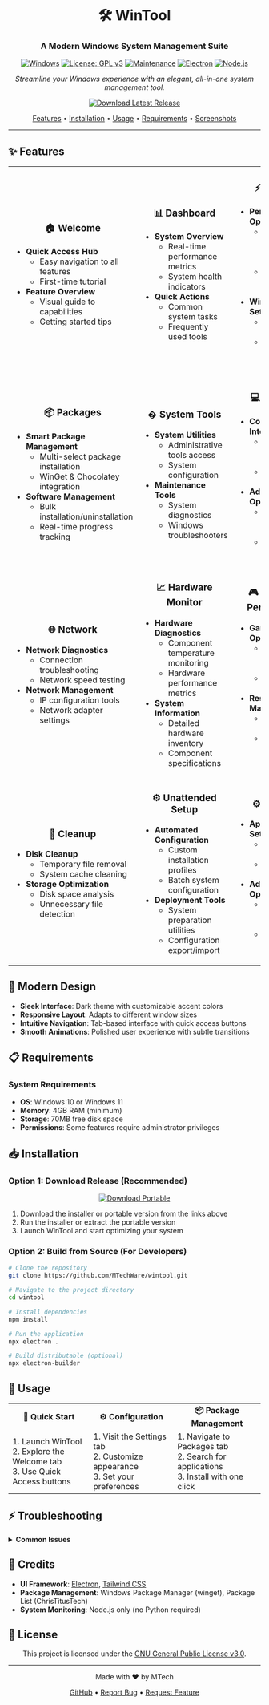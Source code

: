 <div align="center">

# 🛠️ WinTool

### A Modern Windows System Management Suite

[![Windows](https://img.shields.io/badge/Windows-10%2F11-0078D6?style=for-the-badge&logo=windows&logoColor=white)](https://www.microsoft.com/windows)
[![License: GPL v3](https://img.shields.io/badge/License-GPLv3-blue.svg?style=for-the-badge)](LICENSE)
[![Maintenance](https://img.shields.io/badge/Maintained%3F-yes-green.svg?style=for-the-badge)](https://github.com/MTechWare/wintool)
[![Electron](https://img.shields.io/badge/Electron-47848F?style=for-the-badge&logo=electron&logoColor=white)](https://www.electronjs.org/)
[![Node.js](https://img.shields.io/badge/Node.js-339933?style=for-the-badge&logo=nodedotjs&logoColor=white)](https://nodejs.org/)

*Streamline your Windows experience with an elegant, all-in-one system management tool.*

[<img src="https://img.shields.io/badge/Download-Latest_Release-success?style=for-the-badge" alt="Download Latest Release">](https://github.com/MTechWare/wintool/releases/latest)

</div>

<p align="center">
  <a href="#-features">Features</a> •
  <a href="#-installation">Installation</a> •
  <a href="#-usage">Usage</a> •
  <a href="#-requirements">Requirements</a> •
  <a href="#-screenshots">Screenshots</a>
</p>

---

## ✨ Features

<table>
  <tr>
    <td width="33%">
      <h3 align="center">🏠 Welcome</h3>
      <ul>
        <li><b>Quick Access Hub</b>
          <ul>
            <li>Easy navigation to all features</li>
            <li>First-time tutorial</li>
          </ul>
        </li>
        <li><b>Feature Overview</b>
          <ul>
            <li>Visual guide to capabilities</li>
            <li>Getting started tips</li>
          </ul>
        </li>
      </ul>
    </td>
    <td width="33%">
      <h3 align="center">📊 Dashboard</h3>
      <ul>
        <li><b>System Overview</b>
          <ul>
            <li>Real-time performance metrics</li>
            <li>System health indicators</li>
          </ul>
        </li>
        <li><b>Quick Actions</b>
          <ul>
            <li>Common system tasks</li>
            <li>Frequently used tools</li>
          </ul>
        </li>
      </ul>
    </td>
    <td width="33%">
      <h3 align="center">⚡ Tweaks</h3>
      <ul>
        <li><b>Performance Optimization</b>
          <ul>
            <li>System tweaks for better performance</li>
            <li>Privacy-focused configurations</li>
          </ul>
        </li>
        <li><b>Windows Settings</b>
          <ul>
            <li>Telemetry controls</li>
            <li>User experience improvements</li>
          </ul>
        </li>
      </ul>
    </td>
  </tr>
  <tr>
    <td width="33%">
      <h3 align="center">📦 Packages</h3>
      <ul>
        <li><b>Smart Package Management</b>
          <ul>
            <li>Multi-select package installation</li>
            <li>WinGet & Chocolatey integration</li>
          </ul>
        </li>
        <li><b>Software Management</b>
          <ul>
            <li>Bulk installation/uninstallation</li>
            <li>Real-time progress tracking</li>
          </ul>
        </li>
      </ul>
    </td>
    <td width="33%">
      <h3 align="center">� System Tools</h3>
      <ul>
        <li><b>System Utilities</b>
          <ul>
            <li>Administrative tools access</li>
            <li>System configuration</li>
          </ul>
        </li>
        <li><b>Maintenance Tools</b>
          <ul>
            <li>System diagnostics</li>
            <li>Windows troubleshooters</li>
          </ul>
        </li>
      </ul>
    </td>
    <td width="33%">
      <h3 align="center">💻 Terminal</h3>
      <ul>
        <li><b>Command Line Interface</b>
          <ul>
            <li>Integrated terminal access</li>
            <li>Command history</li>
          </ul>
        </li>
        <li><b>Advanced Operations</b>
          <ul>
            <li>System commands execution</li>
            <li>Script running capabilities</li>
          </ul>
        </li>
      </ul>
    </td>
  </tr>
  <tr>
    <td width="33%">
      <h3 align="center">🌐 Network</h3>
      <ul>
        <li><b>Network Diagnostics</b>
          <ul>
            <li>Connection troubleshooting</li>
            <li>Network speed testing</li>
          </ul>
        </li>
        <li><b>Network Management</b>
          <ul>
            <li>IP configuration tools</li>
            <li>Network adapter settings</li>
          </ul>
        </li>
      </ul>
    </td>
    <td width="33%">
      <h3 align="center">📈 Hardware Monitor</h3>
      <ul>
        <li><b>Hardware Diagnostics</b>
          <ul>
            <li>Component temperature monitoring</li>
            <li>Hardware performance metrics</li>
          </ul>
        </li>
        <li><b>System Information</b>
          <ul>
            <li>Detailed hardware inventory</li>
            <li>Component specifications</li>
          </ul>
        </li>
      </ul>
    </td>
    <td width="33%">
      <h3 align="center">🎮 Gaming & Performance</h3>
      <ul>
        <li><b>Gaming Optimizations</b>
          <ul>
            <li>Game-specific tweaks</li>
            <li>Performance presets</li>
          </ul>
        </li>
        <li><b>Resource Management</b>
          <ul>
            <li>Process prioritization</li>
            <li>System resource allocation</li>
          </ul>
        </li>
      </ul>
    </td>
  </tr>
  <tr>
    <td width="33%">
      <h3 align="center">🧹 Cleanup</h3>
      <ul>
        <li><b>Disk Cleanup</b>
          <ul>
            <li>Temporary file removal</li>
            <li>System cache cleaning</li>
          </ul>
        </li>
        <li><b>Storage Optimization</b>
          <ul>
            <li>Disk space analysis</li>
            <li>Unnecessary file detection</li>
          </ul>
        </li>
      </ul>
    </td>
    <td width="33%">
      <h3 align="center">⚙️ Unattended Setup</h3>
      <ul>
        <li><b>Automated Configuration</b>
          <ul>
            <li>Custom installation profiles</li>
            <li>Batch system configuration</li>
          </ul>
        </li>
        <li><b>Deployment Tools</b>
          <ul>
            <li>System preparation utilities</li>
            <li>Configuration export/import</li>
          </ul>
        </li>
      </ul>
    </td>
    <td width="33%">
      <h3 align="center">⚙️ Settings</h3>
      <ul>
        <li><b>Application Settings</b>
          <ul>
            <li>Theme customization</li>
            <li>Behavior preferences</li>
          </ul>
        </li>
        <li><b>Advanced Options</b>
          <ul>
            <li>Admin privileges toggle</li>
            <li>Log viewer access</li>
          </ul>
        </li>
      </ul>
    </td>
  </tr>
</table>

## 🎨 Modern Design

- **Sleek Interface**: Dark theme with customizable accent colors
- **Responsive Layout**: Adapts to different window sizes
- **Intuitive Navigation**: Tab-based interface with quick access buttons
- **Smooth Animations**: Polished user experience with subtle transitions

## 📋 Requirements

### System Requirements
- **OS**: Windows 10 or Windows 11
- **Memory**: 4GB RAM (minimum)
- **Storage**: 70MB free disk space
- **Permissions**: Some features require administrator privileges

## 📥 Installation

### Option 1: Download Release (Recommended)

<div align="center">

[<img src="https://img.shields.io/badge/Download-Portable_(zip)-orange?style=for-the-badge" alt="Download Portable">](https://github.com/MTechWare/wintool/releases/latest/download/WinTool-Portable.zip)

</div>

1. Download the installer or portable version from the links above
2. Run the installer or extract the portable version
3. Launch WinTool and start optimizing your system

### Option 2: Build from Source (For Developers)

```bash
# Clone the repository
git clone https://github.com/MTechWare/wintool.git

# Navigate to the project directory
cd wintool

# Install dependencies
npm install

# Run the application
npx electron .

# Build distributable (optional)
npx electron-builder
```

## 🎯 Usage

<div align="center">
  <table>
    <tr>
      <td align="center"><b>🚀 Quick Start</b></td>
      <td align="center"><b>⚙️ Configuration</b></td>
      <td align="center"><b>📦 Package Management</b></td>
    </tr>
    <tr>
      <td>
        1. Launch WinTool<br>
        2. Explore the Welcome tab<br>
        3. Use Quick Access buttons
      </td>
      <td>
        1. Visit the Settings tab<br>
        2. Customize appearance<br>
        3. Set your preferences
      </td>
      <td>
        1. Navigate to Packages tab<br>
        2. Search for applications<br>
        3. Install with one click
      </td>
    </tr>
  </table>
</div>

## ⚡ Troubleshooting

<details>
<summary><b>Common Issues</b></summary>

- **Application won't start**
  - Ensure you have the latest version of Windows 10/11
  - Try running as administrator

- **Build errors**
  - If `electron-builder` is not found, use `npx electron-builder`
  - If you deleted `node_modules`, run `npm install` again

- **Performance issues**
  - Check Task Manager for resource usage
  - Close other resource-intensive applications
</details>

## 🤝 Credits

- **UI Framework**: [Electron](https://www.electronjs.org/), [Tailwind CSS](https://tailwindcss.com/)
- **Package Management**: Windows Package Manager (winget), Package List (ChrisTitusTech)
- **System Monitoring**: Node.js only (no Python required)

## 📜 License

<div align="center">

This project is licensed under the [GNU General Public License v3.0](./LICENSE).

</div>

---

<div align="center">

Made with ❤️ by MTech

[GitHub](https://github.com/MTechWare) • [Report Bug](https://github.com/MTechWare/wintool/issues) • [Request Feature](https://github.com/MTechWare/wintool/issues)

</div>
